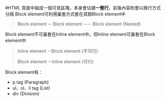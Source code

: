 #HTML 
 頁面中組成一個可見區塊，本身會佔據**一整行**，前後內容則會以換行方式分隔
 Block element可利用巢套方式套在其餘Block element中
 > Block element
 > -- Block element
 > ---- Block element (Nested)

Block element不可巢套在Inline element中。但Inline element可巢套在Block element中

> Inline element
> --Block element (不可行)

> Block element
> --Inline element (可行)

Block element有：
 - p tag (Paragraph)
 - ul、ol、li tag (List)
 - div (Division) 